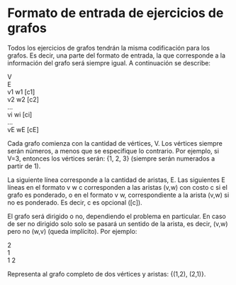 # Formato de entrada de ejercicios de grafos

Todos los ejercicios de grafos tendrán la misma codificación para los grafos. Es decir, una parte del formato de entrada, la que corresponde a la información del grafo será siempre igual. A continuación se describe:  

V  
E  
v1 w1 [c1]  
v2 w2 [c2]  
…   
vi wi [ci]  
…   
vE wE [cE]  

Cada grafo comienza con la cantidad de vértices, V. Los vértices siempre serán números, a menos que se especifique lo contrario. Por ejemplo, si V=3, entonces los vértices serán: {1, 2, 3} (siempre serán numerados a partir de 1).  

La siguiente línea corresponde a la cantidad de aristas, E. Las siguientes E líneas en el formato v w c corresponden a las aristas (v,w) con costo c si el grafo es ponderado, o en el formato v w, correspondiente a la arista (v,w) si no es ponderado. Es decir, c es opcional ([c]).   

El grafo será dirigido o no, dependiendo el problema en particular. En caso de ser no dirigido solo solo se pasará un sentido de la arista, es decir, (v,w) pero no (w,v) (queda implícito). Por ejemplo:  

2  
1  
1 2  

Representa al grafo completo de dos vértices y aristas: {(1,2), (2,1)}.
